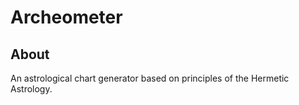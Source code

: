 # Archeometer

## About
An astrological chart generator based on principles of the Hermetic Astrology.
